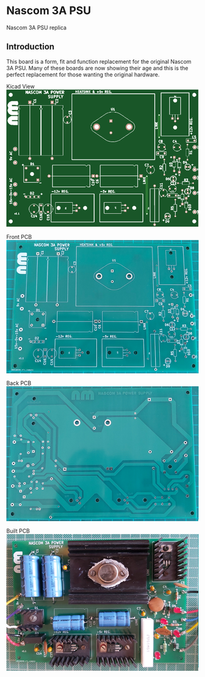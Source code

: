 # Nascom 3A PSU

Nascom 3A PSU replica

## Introduction


This board is a form, fit and function replacement for the original Nascom 3A PSU.
Many of these boards are now showing their age and this is the perfect replacement for those wanting the original hardware.

Kicad View
![PCB From JLCPCB](pcb.png)


Front PCB
![PCB From JLCPCB](pcb_front.png)

Back PCB
![PCB From JLCPCB](pcb_back.png)

Built PCB
![PCB From JLCPCB](pcb_built.png)
